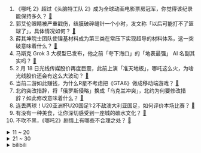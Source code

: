 1. 《哪吒 2》超过《头脑特工队 2》成为全球动画电影票房冠军，你觉得该纪录能保持多久？ [:link:](https://www.zhihu.com/question/12624739748)
2. 郭艾伦眼睛被严重戳伤，结膜破碎缝针一个小时，发文称「以后可能打不了篮球了」，具体情况如何？ [:link:](https://www.zhihu.com/question/12620750668)
3. 薛其坤院士团队使镍基材料成为第三类在常压下实现超导的材料体系，这一突破意味着什么？ [:link:](https://www.zhihu.com/question/12586281487)
4. 马斯克 Grok 3  大模型已发布，他之前「夸下海口」的「地表最强」 AI 名副其实吗？ [:link:](https://www.zhihu.com/question/12592235100)
5. 2 月 18 日光线传媒股价再度巨震，此前上演「准天地板」，哪吒这么火，为啥光线股价还会有这么大波动？ [:link:](https://www.zhihu.com/question/12589132794)
6. 当前二游如此赚钱，为什么R星不考虑把《GTA6》做成移动端游戏？ [:link:](https://www.zhihu.com/question/11679228890)
7. 北约突改措辞，将「俄罗斯侵略」换成「乌克兰冲突」，北约为何要修改措辞？如此修改意味着什么？ [:link:](https://www.zhihu.com/question/12615633735)
8. 连丢两球！U20亚洲杯U20国足1:2不敌澳大利亚国足，如何评价本场比赛？ [:link:](https://www.zhihu.com/question/12638413310)
9. 有没有一种美食，让你深切感受到一座城的碳水文化？ [:link:](https://www.zhihu.com/question/11897590673)
10. 不吹不黑，《哪吒2》剧情上有哪些不合理之处？ [:link:](https://www.zhihu.com/question/12529643936)
<details>
<summary>11 ~ 20</summary>

11. 如何评价白敬亭、章若楠主演的电视剧《难哄》？ [:link:](https://www.zhihu.com/question/12521091472)
12. 美俄两国同意恢复驻华盛顿和莫斯科大使馆的人员配置，未来将在多领域合作，释放了哪些信号？ [:link:](https://www.zhihu.com/question/12637972180)
13. 如何看待原神发布的新角色预告「伊安珊」? [:link:](https://www.zhihu.com/question/12622902116)
14. 如何评价「退钱哥」何胜在一支新疆中冠球队以球员身份完成报名？ [:link:](https://www.zhihu.com/question/12572344119)
15. 家里第一辆车能选小米su7吗? [:link:](https://www.zhihu.com/question/10273463074)
16. 现代遗体处理方式很全面了，化石很难生成，那么人类灭绝之后新的智慧生物怎么发现人类的存在？ [:link:](https://www.zhihu.com/question/12121563600)
17. 发现越来越多的轻薄本开始标配32G大内存，那么16G内存的轻薄本还有必要购买吗？ [:link:](https://www.zhihu.com/question/12425671878)
18. 马斯克查账美国社保，称发现 360 岁老人，且社保人数 3.98 亿人，远超实际人口数，这意味着什么？ [:link:](https://www.zhihu.com/question/12569220672)
19. 打游戏一直处于中等和中下等，是不是说明我智商不够？ [:link:](https://www.zhihu.com/question/628793525)
20. 上海有中小学生开学前用 DeepSeek 赶作业，怎样看待这一现象？家长该怎样正确引导使用 AI？ [:link:](https://www.zhihu.com/question/12518687480)
</details>
<details>
<summary>21 ~ 30</summary>

21. 如何评价山东一企业要求各单身工友2025年9月30日前成家否则需离职？ [:link:](https://www.zhihu.com/question/12218959662)
22. 王健林 7702 万股权被冻结，这意味着什么？ [:link:](https://www.zhihu.com/question/12125468634)
23. 《哪吒 2》海外版「急急如律令」翻译曝光，译为「swift and uplift」，怎样看待这一翻译？ [:link:](https://www.zhihu.com/question/12538593356)
24. 古装剧里的那些侠客好像都不用工作的一年四季都在行侠仗义？请问他们哪里来的银子？ [:link:](https://www.zhihu.com/question/826155691)
25. 你公司有哪些奇葩的规定？ [:link:](https://www.zhihu.com/question/24955553)
26. 为什么山东人个子高的很多，和当地的饮食习惯有关吗？ [:link:](https://www.zhihu.com/question/515136736)
27. 如何评价《蜗居》中宋思明这样的男人？现实中女人会喜欢这样的男人么？ [:link:](https://www.zhihu.com/question/304968785)
28. 曝台湾男星王大陆涉嫌逃兵役遭逮捕，将被送检，拒服兵役将承担什么后果？ [:link:](https://www.zhihu.com/question/12584302457)
29. 《哪吒2》中哪吒母亲被炼化成丹之后，为何哪吒并未选择继续追杀捕妖队以及落败的仙翁? [:link:](https://www.zhihu.com/question/12053845994)
30. 为什么大部分子供向动画把主角团设定都是1女3男其中还有1胖子这种用烂的设定? [:link:](https://www.zhihu.com/question/490004714)
</details><details>
<summary>bilibili</summary>

</details>